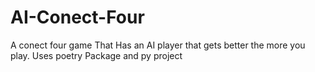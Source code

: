 # AI-Conect-Four
A conect four game That Has an AI player that gets better the more you play.
Uses poetry Package and py project
